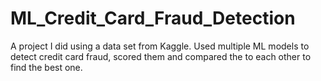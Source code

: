 # ML_Credit_Card_Fraud_Detection
A project I did using a data set from Kaggle. Used multiple ML models to detect credit card fraud, scored them and compared the to each other to find the best one.
